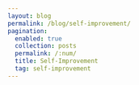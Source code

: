 ```yaml
---
layout: blog
permalink: /blog/self-improvement/
pagination:
  enabled: true
  collection: posts
  permalink: /:num/
  title: Self-Improvement
  tag: self-improvement
---
```

